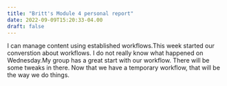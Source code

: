 ```yaml
---
title: "Britt's Module 4 personal report"
date: 2022-09-09T15:20:33-04.00
draft: false
---
```


I can manage content using established workflows.This week started our converstion about workflows. I do not really know what happened on Wednesday.My group has a great start with our workflow. There will be some tweaks in there. Now that we have a temporary workflow, that will be the way we do things. 
